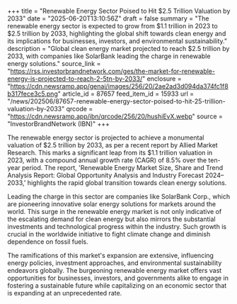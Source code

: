 +++
title = "Renewable Energy Sector Poised to Hit $2.5 Trillion Valuation by 2033"
date = "2025-06-20T13:10:56Z"
draft = false
summary = "The renewable energy sector is expected to grow from $1.1 trillion in 2023 to $2.5 trillion by 2033, highlighting the global shift towards clean energy and its implications for businesses, investors, and environmental sustainability."
description = "Global clean energy market projected to reach $2.5 trillion by 2033, with companies like SolarBank leading the charge in renewable energy solutions."
source_link = "https://rss.investorbrandnetwork.com/ges/the-market-for-renewable-energy-is-projected-to-reach-2-5tn-by-2033/"
enclosure = "https://cdn.newsramp.app/genai/images/256/20/2ae2ad3d094da374fc1f8b317fece3c5.png"
article_id = 87657
feed_item_id = 15933
url = "/news/202506/87657-renewable-energy-sector-poised-to-hit-25-trillion-valuation-by-2033"
qrcode = "https://cdn.newsramp.app/ibn/qrcode/256/20/hushiEvX.webp"
source = "InvestorBrandNetwork (IBN)"
+++

<p>The renewable energy sector is projected to achieve a monumental valuation of $2.5 trillion by 2033, as per a recent report by Allied Market Research. This marks a significant leap from its $1.1 trillion valuation in 2023, with a compound annual growth rate (CAGR) of 8.5% over the ten-year period. The report, 'Renewable Energy Market Size, Share and Trend Analysis Report: Global Opportunity Analysis and Industry Forecast 2024–2033,' highlights the rapid global transition towards clean energy solutions.</p><p>Leading the charge in this sector are companies like SolarBank Corp., which are pioneering innovative solar energy solutions for markets around the world. This surge in the renewable energy market is not only indicative of the escalating demand for clean energy but also mirrors the substantial investments and technological progress within the industry. Such growth is crucial in the worldwide initiative to fight climate change and diminish dependence on fossil fuels.</p><p>The ramifications of this market's expansion are extensive, influencing energy policies, investment approaches, and environmental sustainability endeavors globally. The burgeoning renewable energy market offers vast opportunities for businesses, investors, and governments alike to engage in fostering a sustainable future while capitalizing on an economic sector that is expanding at an unprecedented rate.</p>